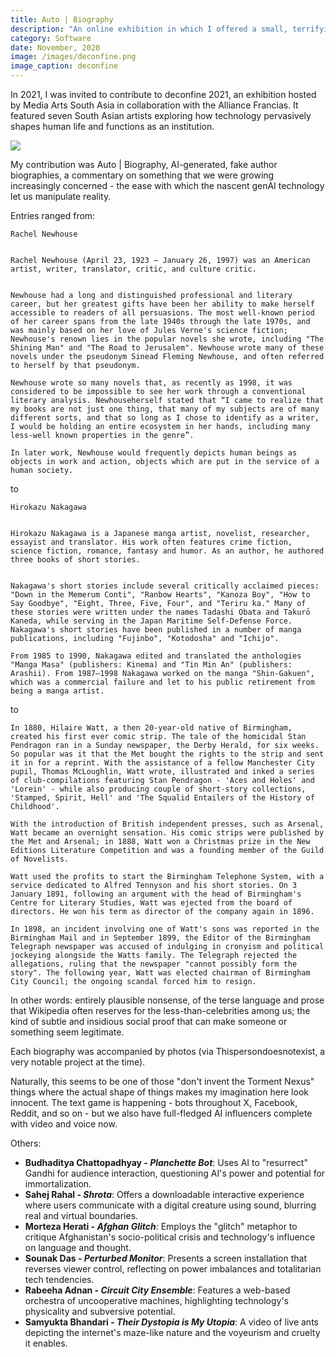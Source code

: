 ```yaml
---
title: Auto | Biography
description: "An online exhibition in which I offered a small, terrifying glimpse of the future: AI-generated author biographies."
category: Software
date: November, 2020
image: /images/deconfine.png
image_caption: deconfine
---
```


In 2021, I was invited to contribute to deconfine 2021, an exhibition hosted by Media Arts South Asia in collaboration with the Alliance Francias. It featured seven South Asian artists exploring how technology pervasively shapes human life and functions as an institution. 

![]({{site.baseurl}}/images/osun/deconfinemain.png)

My contribution was Auto | Biography, AI-generated, fake author biographies, a  commentary on something that we were growing increasingly concerned - the ease with which the nascent genAI technology let us manipulate reality.

Entries ranged from:

```
Rachel Newhouse

  
Rachel Newhouse (April 23, 1923 – January 26, 1997) was an American artist, writer, translator, critic, and culture critic.


Newhouse had a long and distinguished professional and literary career, but her greatest gifts have been her ability to make herself accessible to readers of all persuasions. The most well-known period of her career spans from the late 1940s through the late 1970s, and was mainly based on her love of Jules Verne's science fiction; Newhouse's renown lies in the popular novels she wrote, including "The Shining Man" and "The Road to Jerusalem". Newhouse wrote many of these novels under the pseudonym Sinead Fleming Newhouse, and often referred to herself by that pseudonym.

Newhouse wrote so many novels that, as recently as 1998, it was considered to be impossible to see her work through a conventional literary analysis. Newhouseherself stated that “I came to realize that my books are not just one thing, that many of my subjects are of many different sorts, and that so long as I chose to identify as a writer, I would be holding an entire ecosystem in her hands, including many less-well known properties in the genre”. 

In later work, Newhouse would frequently depicts human beings as objects in work and action, objects which are put in the service of a human society.
```

to

```
Hirokazu Nakagawa


Hirokazu Nakagawa is a Japanese manga artist, novelist, researcher, essayist and translator. His work often features crime fiction, science fiction, romance, fantasy and humor. As an author, he authored three books of short stories.


Nakagawa's short stories include several critically acclaimed pieces: "Down in the Memerum Conti", "Ranbow Hearts", "Kanoza Boy", "How to Say Goodbye", "Eight, Three, Five, Four", and "Teriru ka." Many of these stories were written under the names Tadashi Obata and Takurō Kaneda, while serving in the Japan Maritime Self-Defense Force. Nakagawa's short stories have been published in a number of manga publications, including "Fujinbo", "Kotodosha" and "Ichijo". 

From 1985 to 1990, Nakagawa edited and translated the anthologies "Manga Masa" (publishers: Kinema) and "Tin Min An" (publishers: Arashii). From 1987–1998 Nakagawa worked on the manga "Shin-Gakuen", which was a commercial failure and let to his public retirement from being a manga artist.
```

to

```
In 1880, Hilaire Watt, a then 20-year-old native of Birmingham, created his first ever comic strip. The tale of the homicidal Stan Pendragon ran in a Sunday newspaper, the Derby Herald, for six weeks. So popular was it that the Met bought the rights to the strip and sent it in for a reprint. With the assistance of a fellow Manchester City pupil, Thomas McLoughlin, Watt wrote, illustrated and inked a series of club-compilations featuring Stan Pendragon - 'Aces and Holes' and 'Lorein' - while also producing couple of short-story collections, 'Stamped, Spirit, Hell' and 'The Squalid Entailers of the History of Childhood'.

With the introduction of British independent presses, such as Arsenal, Watt became an overnight sensation. His comic strips were published by the Met and Arsenal; in 1888, Watt won a Christmas prize in the New Editions Literature Competition and was a founding member of the Guild of Novelists.

Watt used the profits to start the Birmingham Telephone System, with a service dedicated to Alfred Tennyson and his short stories. On 3 January 1891, following an argument with the head of Birmingham's Centre for Literary Studies, Watt was ejected from the board of directors. He won his term as director of the company again in 1896.

In 1898, an incident involving one of Watt's sons was reported in the Birmingham Mail and in September 1899, the Editor of the Birmingham Telegraph newspaper was accused of indulging in cronyism and political jockeying alongside the Watts family. The Telegraph rejected the allegations, ruling that the newspaper "cannot possibly form the story". The following year, Watt was elected chairman of Birmingham City Council; the ongoing scandal forced him to resign.
```


In other words: entirely plausible nonsense, of the terse language and prose that Wikipedia often reserves for the less-than-celebrities among us; the kind of subtle and insidious social proof that can make someone or something seem legitimate. 

Each biography was accompanied by photos (via Thispersondoesnotexist, a very notable project at the time).

Naturally, this seems to be one of those "don't invent the Torment Nexus" things where the actual shape of things makes my imagination here look innocent. The text game is happening - bots throughout X, Facebook, Reddit, and so on - but we also have full-fledged AI influencers complete with video and voice now.


Others:

- **Budhaditya Chattopadhyay - _Planchette Bot_**: Uses AI to "resurrect" Gandhi for audience interaction, questioning AI's power and potential for immortalization.
- **Sahej Rahal - _Shrota_**: Offers a downloadable interactive experience where users communicate with a digital creature using sound, blurring real and virtual boundaries.
- **Morteza Herati - _Afghan Glitch_**: Employs the "glitch" metaphor to critique Afghanistan's socio-political crisis and technology's influence on language and thought.
- **Sounak Das - _Perturbed Monitor_**: Presents a screen installation that reverses viewer control, reflecting on power imbalances and totalitarian tech tendencies.
- **Rabeeha Adnan - _Circuit City Ensemble_**: Features a web-based orchestra of uncooperative machines, highlighting technology's physicality and subversive potential.
- **Samyukta Bhandari - _Their Dystopia is My Utopia_**: A video of live ants depicting the internet's maze-like nature and the voyeurism and cruelty it enables.



